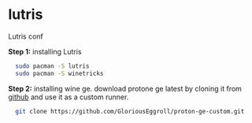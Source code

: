 # lutris
Lutris conf

**Step 1:**
installing Lutris 
```bash
  sudo pacman -S lutris
  sudo pacman -S winetricks
```

**Step 2:**
installing wine ge.
download protone ge latest by cloning it from [github](https://github.com/GloriousEggroll/proton-ge-custom/releases/tag/GE-Proton9-21)
and use it as a custom runner.
```bash
  git clone https://github.com/GloriousEggroll/proton-ge-custom.git
```
